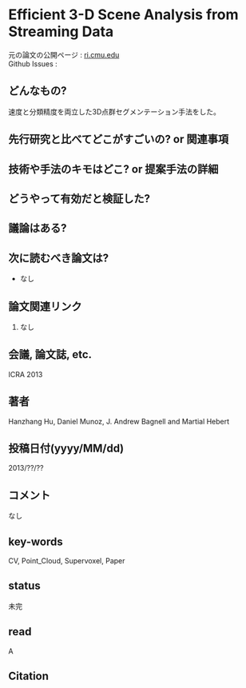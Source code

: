 # Efficient 3-D Scene Analysis from Streaming Data

元の論文の公開ページ : [ri.cmu.edu](https://www.ri.cmu.edu/pub_files/2013/5/hu_icra_13.pdf)  
Github Issues : 

## どんなもの?
速度と分類精度を両立した3D点群セグメンテーション手法をした。

## 先行研究と比べてどこがすごいの? or 関連事項

## 技術や手法のキモはどこ? or 提案手法の詳細

## どうやって有効だと検証した?

## 議論はある?

## 次に読むべき論文は?
- なし

## 論文関連リンク
1. なし

## 会議, 論文誌, etc.
ICRA 2013

## 著者
Hanzhang Hu, Daniel Munoz, J. Andrew Bagnell and Martial Hebert

## 投稿日付(yyyy/MM/dd)
2013/??/??

## コメント
なし

## key-words
CV, Point_Cloud, Supervoxel, Paper

## status
未完

## read
A

## Citation

